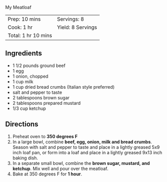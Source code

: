 My Meatloaf

|                     |                   |
| ------------------- | ----------------- |
| Prep: 10 mins       | Servings: 8       |
| Cook: 1 hr          | Yield: 8 Servings |
| Total: 1 hr 10 mins |                   |

## Ingredients

- 1 1/2 pounds ground beef
- 1 egg
- 1 onion, chopped
- 1 cup milk
- 1 cup dried bread crumbs (Italian style preferred)
- salt and pepper to taste
- 2 tablespoons brown sugar
- 2 tablespoons prepared mustard
- 1/3 cup ketchup

## Directions

1.  Preheat oven to **350 degrees F**
2.  In a large bowl, combine **beef, egg, onion, milk and bread crumbs**. Season with salt and pepper to taste and place in a lightly greased 5x9 inch loaf pan, or form into a loaf and place in a lightly greased 9x13 inch baking dish.
3.  In a separate small bowl, combine the **brown sugar, mustard, and ketchup**. Mix well and pour over the meatloaf.
4.  Bake at 350 degrees F for **1 hour**.
